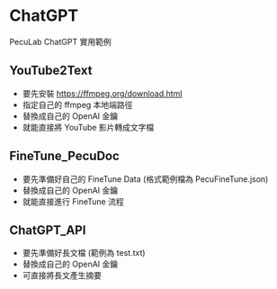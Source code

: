 # ChatGPT
PecuLab ChatGPT 實用範例

## YouTube2Text
- 要先安裝 https://ffmpeg.org/download.html
- 指定自己的 ffmpeg 本地端路徑
- 替換成自己的 OpenAI 金鑰
- 就能直接將 YouTube 影片轉成文字檔

## FineTune_PecuDoc
- 要先準備好自己的 FineTune Data (格式範例檔為 PecuFineTune.json)
- 替換成自己的 OpenAI 金鑰
- 就能直接進行 FineTune 流程

## ChatGPT_API
- 要先準備好長文檔 (範例為 test.txt)
- 替換成自己的 OpenAI 金鑰
- 可直接將長文產生摘要
